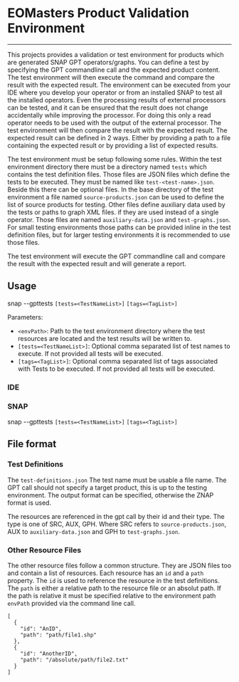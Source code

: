 EOMasters Product Validation Environment
========================================
----------------------------------------

This projects provides a validation or test environment for products which are generated SNAP GPT operators/graphs. You
can define a test by specifying the GPT commandline call and the expected product content. The test environment will
then
execute the command and compare the result with the expected result.
The environment can be executed from your IDE where you develop your operator or from an installed SNAP to test all the
installed operators. Even the processing results of external processors can be tested, and it can be ensured that the
result does not change accidentally while improving the processor. For doing this only a read operator needs to be used
with the output of the external processor. The test environment will then compare the result with the expected result.
The expected result can be defined in 2 ways. Either by providing a path to a file containing the
expected result or by providing a list of expected results.

The test environment must be setup following some rules.
Within the test environment directory there must be a directory named `tests` which contains the test definition files.
Those files are JSON files which define the tests to be executed. They must be named like `test-<test-name>.json`.
Beside this there can be optional files. 
In the base directory of the test environment a file named `source-products.json` can be used to define the list of
source products for testing. Other files define auxiliary data used by the tests or paths to graph XML files.
if they are used instead of a single operator. Those files are named `auxiliary-data.json` and `test-graphs.json`.
For small testing environments those paths can be provided inline in the test definition files, but for larger testing
environments it is recommended to use those files.

The test environment will execute the GPT commandline call and compare the result with the expected result and will
generate a report.

## Usage

snap --gpttests <envPath> `[tests=<TestNameList>]` `[tags=<TagList>]`

Parameters:

* `<envPath>`: Path to the test environment directory where the test resources are located and the test results will be
  written to.
* `[tests=<TestNameList>]`: Optional comma separated list of test names to execute. If not provided all tests will be
  executed.
* `[tags=<TagList>]`: Optional comma separated list of tags associated with Tests to be executed. If not provided all
  tests will be executed.

### IDE

### SNAP

snap --gpttests <envPath> `[tests=<TestNameList>]` `[tags=<TagList>]`

## File format

### Test Definitions

The `test-definitions.json`
The test name must be usable a file name.
The GPT call should not specify a target product, this is up to the testing environment. The output format can be
specified, otherwise the ZNAP format is used.

The resources are referenced in the gpt call by their id and their type.
The type is one of SRC, AUX, GPH. Where SRC refers to `source-products.json`, AUX to `auxiliary-data.json` and GPH
to `test-graphs.json`.

### Other Resource Files

The other resource files follow a common structure. They are JSON files too and contain a list of resources. Each
resource has an `id` and a `path` property. The `id` is used to reference the resource in the test definitions. The
`path` is either a relative path to the resource file or an absolut path. If the path is relative it must be specified
relative to the environment path `envPath` provided via the command line call.

```
[
  {
    "id": "AnID",
    "path": "path/file1.shp"
  },
  {
    "id": "AnotherID",
    "path": "/absolute/path/file2.txt"
  }
]
```
